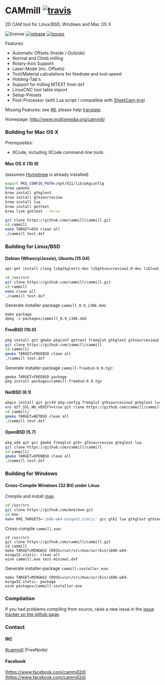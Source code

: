 # CAMmill [![travis](https://travis-ci.org/cammill/cammill.svg?branch=master)](https://travis-ci.org/cammill/cammill)

2D CAM tool for Linux/BSD, Windows and Mac OS X

![license](https://img.shields.io/github/license/cammill/cammill.svg)
[![release](https://img.shields.io/github/release/cammill/cammill.svg)](https://github.com/cammill/cammill/releases)
[![issues](https://img.shields.io/github/issues/cammill/cammill.svg)](https://github.com/cammill/cammill/issues)

Features:
* Automatic Offsets (Inside / Outside)
* Normal and Climb milling
* Rotary-Axis Support
* Laser-Mode (inc. Offsets)
* Tool/Material calculations for feedrate and tool-speed
* Holding-Tab's
* Support for milling MTEXT from dxf
* LinuxCNC tool table import
* Setup-Presets
* Post-Processor (with Lua script / compatible with [SheetCam-tng](http://www.sheetcam.com/))

Missing Features: see [#6](https://github.com/cammill/cammill/issues/6), please help [translate](https://crowdin.com/project/cammill).

Homepage: http://www.multixmedia.org/cammill/

### Building for Mac OS X
Prerequisites:
* XCode, including XCode command-line tools.

#### Mac OS X (10.9)

(assumes [Homebrew](http://brew.sh/) is already installed)
```bash
export PKG_CONFIG_PATH=/opt/X11/lib/pkgconfig
brew update
brew install gtkglext
brew install gtksourceview
brew install lua
brew install gettext
brew link gettext --force
```

```bash
git clone https://github.com/cammill/cammill.git
cd cammill
make TARGET=OSX clean all
./cammill test.dxf
```

### Building for Linux/BSD

#### Debian (Wheezy/Jessie), Ubuntu (15.04)

```bash
apt-get install clang libgtkglext1-dev libgtksourceview2.0-dev liblua5.1-0-dev freeglut3-dev libglu1-mesa-dev libgtk2.0-dev libgvnc-1.0-dev libg3d-dev help2man
```

```bash
cd /usr/src
git clone https://github.com/cammill/cammill.git
cd cammill
make clean all
./cammill test.dxf
```
Generate installer-package ```cammill_0.9_i386.deb```:
```
make package 
dpkg -i packages/cammill_0.9_i386.deb
```

#### FreeBSD (10.0)

```bash
pkg install git gmake pkgconf gettext freeglut gtkglext gtksourceview2 lua51
git clone https://github.com/cammill/cammill
cd cammill/
gmake TARGET=FREEBSD clean all
./cammill test.dxf
```
Generate installer-package ```cammill-freebsd-0.9.tgz```:
```
gmake TARGET=FREEBSD package 
pkg install packages/cammill-freebsd-0.9.tgz
```

#### NetBSD (6.1)

```bash
pkgin install git gcc49 pkg-config freeglut gtksourceview2 gtkglext lua51
env GIT_SSL_NO_VERIFY=true git clone https://github.com/cammill/cammill
cd cammill/
gmake TARGET=NETBSD clean all
./cammill test.dxf
```

#### OpenBSD (5.7)

```bash
pkg_add git gcc gmake freeglut gtk+ gtksourceview gtkglext lua
git clone https://github.com/cammill/cammill
cd cammill/
gmake TARGET=OPENBSD clean all
./cammill test.dxf
```

### Building for Windows

#### Cross-Compile Windows (32 Bit) under Linux

Compile and install [mxe](http://mxe.cc/):
```bash
cd /usr/src
git clone https://github.com/mxe/mxe.git
cd mxe
make MXE_TARGETS='i686-w64-mingw32.static' gcc gtk2 lua gtkglext gtksourceview freeglut
```
Cross-compile ```cammill.exe```:
```
cd /usr/src
git clone https://github.com/cammill/cammill.git
cd cammill
make TARGET=MINGW32 CROSS=/usr/src/mxe/usr/bin/i686-w64-mingw32.static- clean all 
wine cammill.exe test-minimal.dxf
```
Generate installer-package ```cammill-installer.exe```:
```
make TARGET=MINGW32 CROSS=/usr/src/mxe/usr/bin/i686-w64-mingw32.static- package 
wine packages/cammill-installer.exe
```

### Compilation

If you had problems compiling from source, raise a new issue in the [issue tracker on the github page](https://github.com/cammill/cammill/issues).

### Contact

#### IRC
[#cammill](http://webchat.freenode.net?nick=webchat_user&channels=%23cammill&prompt=1&uio=MTE9MjM20f) (FreeNode)

#### Facebook
[https://www.facebook.com/cammill2d](https://www.facebook.com/cammill2d)
